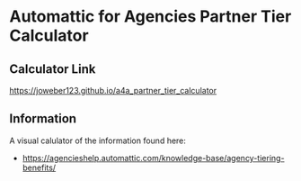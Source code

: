 # Automattic for Agencies Partner Tier Calculator

## Calculator Link
https://joweber123.github.io/a4a_partner_tier_calculator

## Information
A visual calulator of the information found here:
- https://agencieshelp.automattic.com/knowledge-base/agency-tiering-benefits/
